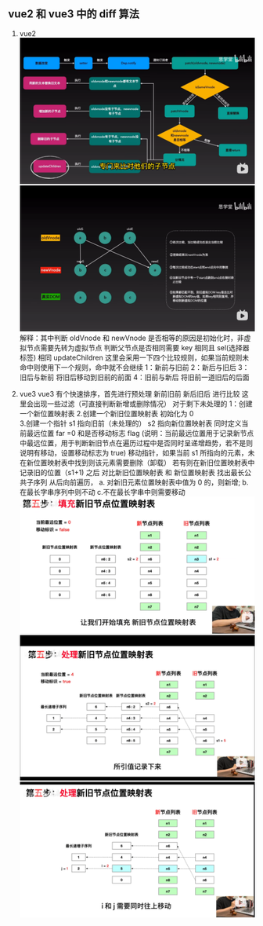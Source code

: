 ## vue2 和 vue3 中的 diff 算法

1. vue2
   ![vue2 diff 过程](./imgs/diff.png)
   ![vue2 diff 过程](./imgs/diff01.png)
   解释：其中判断 oldVnode 和 newVnode 是否相等的原因是初始化时，非虚拟节点需要先转为虚拟节点
   判断父节点是否相同需要 key 相同且 sel(选择器标签) 相同
   updateChildren 这里会采用一下四个比较规则，如果当前规则未命中则使用下一个规则，命中就不会继续
   1：新前与旧前
   2：新后与旧后
   3：旧后与新前 将旧后移动到旧前的前面
   4：旧前与新后 将旧前一道旧后的后面

2. vue3
   vue3 有个快速排序，首先进行预处理 新前旧前 新后旧后 进行比较 这里会出现一些过滤（可直接判断新增或删除情况） 对于剩下未处理的
   1：创建一个新位置映射表 2.创建一个新旧位置映射表 初始化为 0  
   3.创建一个指针 s1 指向旧前（未处理的） s2 指向新位置映射表 同时定义当前最远位置 far =0 和是否移动标志 flag
   (说明：当前最远位置用于记录新节点中最远位置，用于判断新旧节点在遍历过程中是否同时呈递增趋势，若不是则说明有移动，设置移动标志为 true)
   移动指针，如果当前 s1 所指向的元素，未在新位置映射表中找到则该元素需要删除（卸载）
   若有则在新旧位置映射表中记录旧的位置（s1+1)
   之后 对比新旧位置映射表 和 新位置映射表 找出最长公共子序列 从后向前遍历，
   a. 对新旧元素位置映射表中值为 0 的，则新增;
   b. 在最长字串序列中则不动
   c.不在最长字串中则需要移动
   ![vue3 diff 过程](./imgs/v3diff.png)
   ![vue3 diff 过程](./imgs/v3diff01.png)
   ![vue3 diff 过程](./imgs/v3diff02.png)
